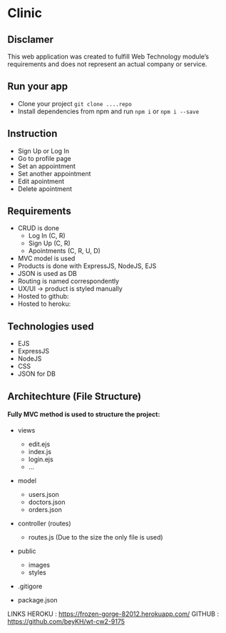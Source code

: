 # Clinic

## Disclamer

This web application was created to fulfill Web Technology module’s requirements and does not represent an actual company or service.

## Run your app

- Clone your project `git clone ....repo`
- Install dependencies from npm and run `npm i` or `npm i --save`

## Instruction

- Sign Up or Log In
- Go to profile page
- Set an appointment
- Set another appointment
- Edit apointment
- Delete apointment

## Requirements

- CRUD is done
  - Log In (C, R)
  - Sign Up (C, R)
  - Apointments (C, R, U, D)
- MVC model is used
- Products is done with ExpressJS, NodeJS, EJS
- JSON is used as DB
- Routing is named correspondently
- UX/UI -> product is styled manually
- Hosted to github:
- Hosted to heroku:

## Technologies used

- EJS
- ExpressJS
- NodeJS
- CSS
- JSON for DB

## Architechture (File Structure)

#### Fully MVC method is used to structure the project:

- views
  - edit.ejs
  - index.js
  - login.ejs
  - ...
- model

  - users.json
  - doctors.json
  - orders.json

- controller (routes)

  - routes.js (Due to the size the only file is used)

- public

  - images
  - styles

- .gitigore

- package.json


LINKS
HEROKU : https://frozen-gorge-82012.herokuapp.com/
GITHUB : https://github.com/beyKH/wt-cw2-9175
